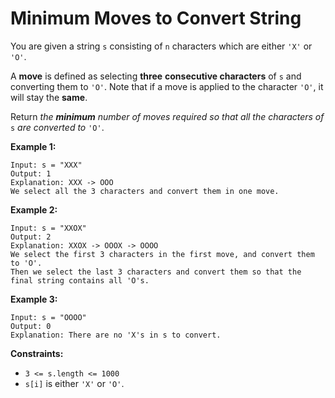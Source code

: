 # Minimum Moves to Convert String

You are given a string `s` consisting of `n` characters which are either `'X'` or `'O'`.

A **move** is defined as selecting **three** **consecutive characters** of `s` and converting them to `'O'`. Note that if a move is applied to the character `'O'`, it will stay the **same**.

Return *the **minimum** number of moves required so that all the characters of* `s` *are converted to* `'O'`.

**Example 1:**

```
Input: s = "XXX"
Output: 1
Explanation: XXX -> OOO
We select all the 3 characters and convert them in one move.
```

**Example 2:**

```
Input: s = "XXOX"
Output: 2
Explanation: XXOX -> OOOX -> OOOO
We select the first 3 characters in the first move, and convert them to 'O'.
Then we select the last 3 characters and convert them so that the final string contains all 'O's.
```

**Example 3:**

```
Input: s = "OOOO"
Output: 0
Explanation: There are no 'X's in s to convert.
```

**Constraints:**

- `3 <= s.length <= 1000`
- `s[i]` is either `'X'` or `'O'`.